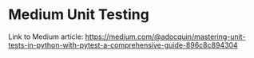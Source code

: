 # Medium Unit Testing

Link to Medium article: https://medium.com/@adocquin/mastering-unit-tests-in-python-with-pytest-a-comprehensive-guide-896c8c894304
